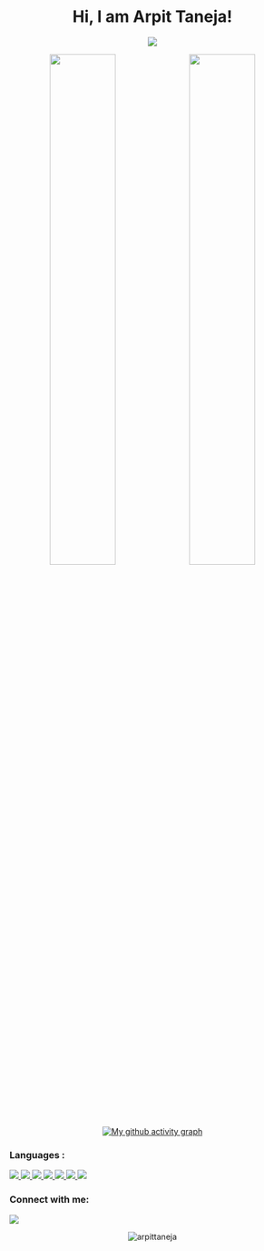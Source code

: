 
<h1 align="center">Hi<!--<img src="https://raw.githubusercontent.com/MartinHeinz/MartinHeinz/master/wave.gif" width="30px">-->, I am Arpit Taneja!</h1>
<!-- **arpittaneja/arpittaneja** is a ✨ _special_ ✨ repository because its `README.md` (this file) appears on your GitHub profile. -->


<!-- Here are some ideas to get you started:

- 🔭 I’m currently working on 
- 👯 I’m looking to collaborate on ...
- 🤔 I’m looking for help with ...
- 💬 Ask me about ...
- 📫 How to reach me: ...
- 😄 Pronouns: ...
- ⚡ Fun fact: ... -->

<!-- ## I’m currently learning Web Development and DSA -->

<p align="center">
  <img src="https://github-readme-stats.vercel.app/api/top-langs/?username=arpittaneja&show_icons=true&theme=tokyonight&layout=compact" />
</p>
<p align="center">
  <img width="48%" src="https://github-readme-stats.vercel.app/api?username=arpittaneja&show_icons=true&theme=tokyonight" />
  <img width="48%" src="https://github-readme-streak-stats.herokuapp.com/?user=arpittaneja&theme=tokyonight" />
</p>
<div width="50%" align="center" >
     
[![My github activity graph](https://activity-graph.herokuapp.com/graph?username=arpittaneja&theme=xcode)](https://git.io/arpittaneja)

</div>

### Languages :
<a href=""> <img src="https://img.icons8.com/color/48/000000/javascript.png"/> </a> 
<a href=""> <img src="https://img.icons8.com/color/48/000000/html-5.png"/> </a> 
<a href=""> <img src="https://img.icons8.com/color/48/000000/css3.png"/> </a> 
<a href=""> <img src="https://img.icons8.com/color/48/000000/python.png"/> </a> 
<a href=""> <img src="https://img.icons8.com/color/48/000000/c-programming.png"/> </a> 
<a href=""> <img src="https://img.icons8.com/color/50/000000/c-plus-plus-logo.png"/> </a> 
<a href=""> <img src="https://img.icons8.com/color/50/000000/java.png"/> </a> 


### Connect with me:
<p align="left">

<a target="_blank" href = "https://www.linkedin.com/in/arpit-taneja-6947a21ba/"><img src="https://img.icons8.com/fluent/48/000000/linkedin.png"/></a>
<p align="center"> <img src="https://komarev.com/ghpvc/?username=arpittaneja&label=Profile%20views&color=129e00&style=plastic" alt="arpittaneja" /> 
